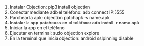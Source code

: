 1. Instalar Objection: pip3 install objection
2. Conectar mediante adb el teléfono: adb connect IP:5555
3. Parchear la apk: objection patchapk -s name.apk
4. Instalar la app patcheada en el teléfono: adb install -r name.apk
5. Iniciar la app en el teléfono
6. Ejecutar en terminal: sudo objection explore
7. En la terminal que inicia objection: android sslpinning disable
